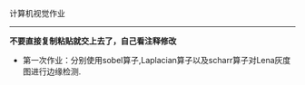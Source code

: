 计算机视觉作业
____________
**不要直接复制粘贴就交上去了，自己看注释修改**
- 第一次作业：分别使用sobel算子,Laplacian算子以及scharr算子对Lena灰度图进行边缘检测.
